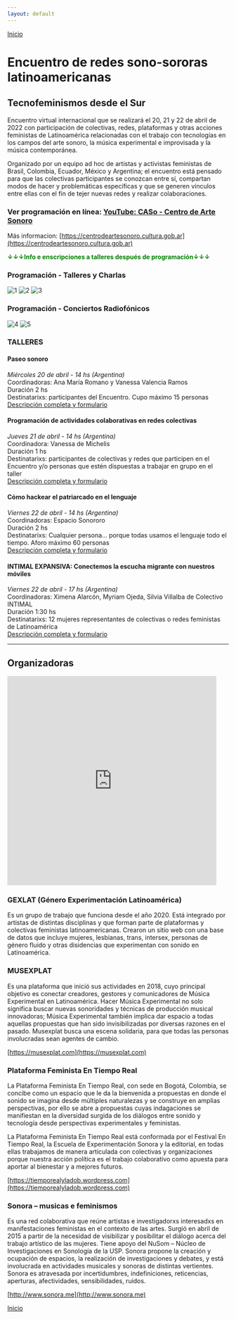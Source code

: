 ```yaml
---
layout: default
---
```


[Inicio](./)

# Encuentro de redes sono-sororas latinoamericanas
## Tecnofeminismos desde el Sur

Encuentro virtual internacional que se realizará el 20, 21 y 22 de abril de 2022 con participación de colectivas, redes, plataformas y otras acciones feministas de Latinoamérica relacionadas con el trabajo con tecnologías en los campos del arte sonoro, la música experimental e improvisada y la música contemporánea.<br>

Organizado por un equipo ad hoc de artistas y activistas feministas de Brasil, Colombia, Ecuador, México y Argentina; el encuentro está pensado para que las colectivas participantes se conozcan entre sí, compartan modos de hacer y problemáticas específicas y que se generen vínculos entre ellas con el fin de tejer nuevas redes y realizar colaboraciones.<br>

### Ver programación en línea: [YouTube: CASo - Centro de Arte Sonoro](https://www.youtube.com/channel/UCIFc-X-Xz4RsNEzuA4P-EMA)  

Más informacion: [https://centrodeartesonoro.cultura.gob.ar](https://centrodeartesonoro.cultura.gob.ar)  

<span style="color:green">__↓↓↓Info e enscripciones a talleres después de programación↓↓↓__</span> 


### Programación - Talleres y Charlas

![1](img/sonoSororos-01.jpg)
![2](img/sonoSororos-02.jpg)
![3](img/sonoSororos-03.jpg)

### Programación - Conciertos Radiofónicos

![4](img/sonoSororos-04.jpg)
![5](img/sonoSororos-05.jpg)


### TALLERES 

#### Paseo sonoro
*Miércoles 20 de abril - 14 hs (Argentina)*  
Coordinadoras: Ana María Romano y Vanessa Valencia Ramos  
Duración 2 hs  
Destinatarixs: participantes del Encuentro. Cupo máximo 15 personas  
[Descripción completa y formulario](https://forms.gle/pxGJSYWK1kPwe3yc6)  

#### Programación de actividades colaborativas en redes colectivas
*Jueves 21 de abril - 14 hs (Argentina)*  
Coordinadora: Vanessa de Michelis  
Duración 1 hs  
Destinatarixs: participantes de colectivas y redes que participen en el Encuentro y/o personas que estén dispuestas a trabajar en grupo en el taller  
[Descripción completa y formulario](https://forms.gle/Qh3ta4R5Uxcs3xw87)  

#### Cómo hackear el patriarcado en el lenguaje
*Viernes 22 de abril - 14 hs (Argentina)*  
Coordinadoras: Espacio Sonororo  
Duración 2 hs  
Destinatarixs: Cualquier persona… porque todas usamos el lenguaje todo el tiempo. Aforo máximo 60 personas  
[Descripción completa y formulario](https://forms.gle/7VSt5KfSjb7hdcFs8)  

#### INTIMAL EXPANSIVA: Conectemos la escucha migrante con nuestros móviles
*Viernes 22 de abril - 17 hs (Argentina)*  
Coordinadoras: Ximena Alarcón, Myriam Ojeda, Silvia Villalba de Colectivo INTIMAL  
Duración 1:30 hs  
Destinatarixs: 12 mujeres representantes de colectivas o redes feministas de Latinoamérica   
[Descripción completa y formulario](https://forms.gle/pQpfWMSNvjTTsai87) 

_________________

## Organizadoras

<iframe src="https://www.facebook.com/plugins/video.php?height=476&href=https%3A%2F%2Fwww.facebook.com%2FCASoCNB%2Fvideos%2F517075916639320%2F&show_text=false&width=476&t=0" width="476" height="476" style="border:none;overflow:hidden" scrolling="no" frameborder="0" allowfullscreen="true" allow="autoplay; clipboard-write; encrypted-media; picture-in-picture; web-share" allowFullScreen="true"></iframe>  

### GEXLAT (Género Experimentación Latinoamérica)
Es un grupo de trabajo que funciona desde el año 2020. Está integrado por artistas de distintas disciplinas y que forman parte de plataformas y colectivas feministas latinoamericanas. Crearon un sitio web con una base de datos que incluye mujeres, lesbianas, trans, intersex, personas de género fluido y otras disidencias que experimentan con sonido en Latinoamérica.  

### MUSEXPLAT 

Es una plataforma que inició sus actividades en 2018, cuyo principal objetivo es conectar creadores, gestores y comunicadores de Música Experimental en Latinoamérica. Hacer Música Experimental no solo significa buscar nuevas sonoridades y técnicas de producción musical innovadoras; Música Experimental también implica dar espacio a todas aquellas propuestas que han sido invisibilizadas por diversas razones en el pasado. Musexplat busca una escena solidaria, para que todas las personas involucradas sean agentes de cambio.  

[https://musexplat.com](https://musexplat.com) 


### Plataforma Feminista En Tiempo Real

La Plataforma Feminista En Tiempo Real, con sede en Bogotá, Colombia, se concibe como un espacio que le da la bienvenida a propuestas en donde el sonido se imagina desde múltiples naturalezas y se construye en amplias perspectivas, por ello se abre a propuestas cuyas indagaciones se manifiestan en la diversidad surgida de los diálogos entre sonido y tecnología desde perspectivas experimentales y feministas.  

La Plataforma Feminista En Tiempo Real está conformada por el Festival En Tiempo Real, la Escuela de Experimentación Sonora y la editorial, en todas ellas trabajamos de manera articulada con colectivas y organizaciones porque nuestra acción política es el trabajo colaborativo como apuesta para aportar al bienestar y a mejores futuros.  

[https://tiemporealyladob.wordpress.com](https://tiemporealyladob.wordpress.com) 


### Sonora – musicas e feminismos

Es una red colaborativa que reúne artistas e investigadorxs interesadxs en manifestaciones feministas en el contexto de las artes. Surgió en abril de 2015 a partir de la necesidad de visibilizar y posibilitar el diálogo acerca del trabajo artístico de las mujeres. Tiene apoyo del NuSom – Núcleo de Investigaciones en Sonología de la USP. Sonora propone la creación y ocupación de espacios, la realización de investigaciones y debates, y está involucrada en actividades musicales y sonoras de distintas vertientes. Sonora es atravesada por incertidumbres, indefiniciones, reticencias, aperturas, afectividades, sensibilidades, ruidos.  

[http://www.sonora.me](http://www.sonora.me) 



[Inicio](./)
